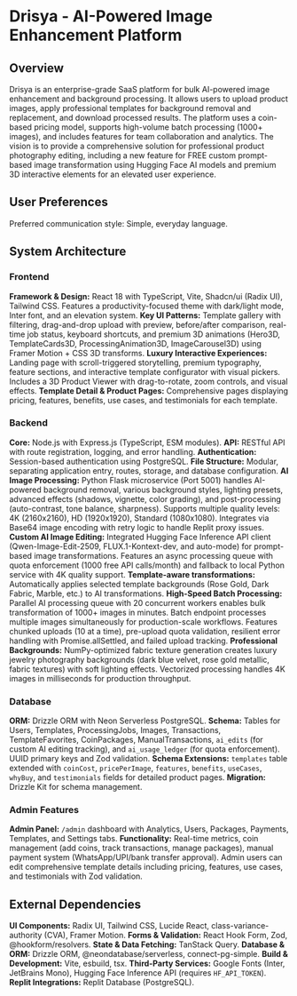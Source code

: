 # Drisya - AI-Powered Image Enhancement Platform

## Overview

Drisya is an enterprise-grade SaaS platform for bulk AI-powered image enhancement and background processing. It allows users to upload product images, apply professional templates for background removal and replacement, and download processed results. The platform uses a coin-based pricing model, supports high-volume batch processing (1000+ images), and includes features for team collaboration and analytics. The vision is to provide a comprehensive solution for professional product photography editing, including a new feature for FREE custom prompt-based image transformation using Hugging Face AI models and premium 3D interactive elements for an elevated user experience.

## User Preferences

Preferred communication style: Simple, everyday language.

## System Architecture

### Frontend

**Framework & Design:** React 18 with TypeScript, Vite, Shadcn/ui (Radix UI), Tailwind CSS. Features a productivity-focused theme with dark/light mode, Inter font, and an elevation system.
**Key UI Patterns:** Template gallery with filtering, drag-and-drop upload with preview, before/after comparison, real-time job status, keyboard shortcuts, and premium 3D animations (Hero3D, TemplateCards3D, ProcessingAnimation3D, ImageCarousel3D) using Framer Motion + CSS 3D transforms.
**Luxury Interactive Experiences:** Landing page with scroll-triggered storytelling, premium typography, feature sections, and interactive template configurator with visual pickers. Includes a 3D Product Viewer with drag-to-rotate, zoom controls, and visual effects.
**Template Detail & Product Pages:** Comprehensive pages displaying pricing, features, benefits, use cases, and testimonials for each template.

### Backend

**Core:** Node.js with Express.js (TypeScript, ESM modules).
**API:** RESTful API with route registration, logging, and error handling.
**Authentication:** Session-based authentication using PostgreSQL.
**File Structure:** Modular, separating application entry, routes, storage, and database configuration.
**AI Image Processing:** Python Flask microservice (Port 5001) handles AI-powered background removal, various background styles, lighting presets, advanced effects (shadows, vignette, color grading), and post-processing (auto-contrast, tone balance, sharpness). Supports multiple quality levels: 4K (2160x2160), HD (1920x1920), Standard (1080x1080). Integrates via Base64 image encoding with retry logic to handle Replit proxy issues.
**Custom AI Image Editing:** Integrated Hugging Face Inference API client (Qwen-Image-Edit-2509, FLUX.1-Kontext-dev, and auto-mode) for prompt-based image transformations. Features an async processing queue with quota enforcement (1000 free API calls/month) and fallback to local Python service with 4K quality support. **Template-aware transformations:** Automatically applies selected template backgrounds (Rose Gold, Dark Fabric, Marble, etc.) to AI transformations.
**High-Speed Batch Processing:** Parallel AI processing queue with 20 concurrent workers enables bulk transformation of 1000+ images in minutes. Batch endpoint processes multiple images simultaneously for production-scale workflows. Features chunked uploads (10 at a time), pre-upload quota validation, resilient error handling with Promise.allSettled, and failed upload tracking.
**Professional Backgrounds:** NumPy-optimized fabric texture generation creates luxury jewelry photography backgrounds (dark blue velvet, rose gold metallic, fabric textures) with soft lighting effects. Vectorized processing handles 4K images in milliseconds for production throughput.

### Database

**ORM:** Drizzle ORM with Neon Serverless PostgreSQL.
**Schema:** Tables for Users, Templates, ProcessingJobs, Images, Transactions, TemplateFavorites, CoinPackages, ManualTransactions, `ai_edits` (for custom AI editing tracking), and `ai_usage_ledger` (for quota enforcement). UUID primary keys and Zod validation.
**Schema Extensions:** `templates` table extended with `coinCost`, `pricePerImage`, `features`, `benefits`, `useCases`, `whyBuy`, and `testimonials` fields for detailed product pages.
**Migration:** Drizzle Kit for schema management.

### Admin Features

**Admin Panel:** `/admin` dashboard with Analytics, Users, Packages, Payments, Templates, and Settings tabs.
**Functionality:** Real-time metrics, coin management (add coins, track transactions, manage packages), manual payment system (WhatsApp/UPI/bank transfer approval). Admin users can edit comprehensive template details including pricing, features, use cases, and testimonials with Zod validation.

## External Dependencies

**UI Components:** Radix UI, Tailwind CSS, Lucide React, class-variance-authority (CVA), Framer Motion.
**Forms & Validation:** React Hook Form, Zod, @hookform/resolvers.
**State & Data Fetching:** TanStack Query.
**Database & ORM:** Drizzle ORM, @neondatabase/serverless, connect-pg-simple.
**Build & Development:** Vite, esbuild, tsx.
**Third-Party Services:** Google Fonts (Inter, JetBrains Mono), Hugging Face Inference API (requires `HF_API_TOKEN`).
**Replit Integrations:** Replit Database (PostgreSQL).